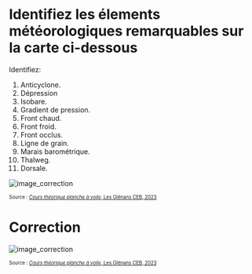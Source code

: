﻿# Identifiez les élements météorologiques remarquables sur la carte ci-dessous

Identifiez:
1.	Anticyclone.
2.	Dépression
3.	Isobare.
4.	Gradient de pression.
5.	Front chaud. 
6.	Front froid.  
7.	Front occlus. 
8.	Ligne de grain.
9.	Marais barométrique.
10.	Thalweg.
11.	Dorsale.

![image_correction](./images/carte_meteo_vierge.png)

<sup><sub>Source : [*Cours théorique planche à voile*, Les Glénans CEB, 2023](https://encadrementbenevole.glenans.asso.fr/wp-content/uploads/2023/07/Cours-theorique-PAV-Version-1.pdf) </sub></sup>

# Correction

![image_correction](./images/carte_marine.png)

<sup><sub>Source : [*Cours théorique planche à voile*, Les Glénans CEB, 2023](https://encadrementbenevole.glenans.asso.fr/wp-content/uploads/2023/07/Cours-theorique-PAV-Version-1.pdf) </sub></sup>
